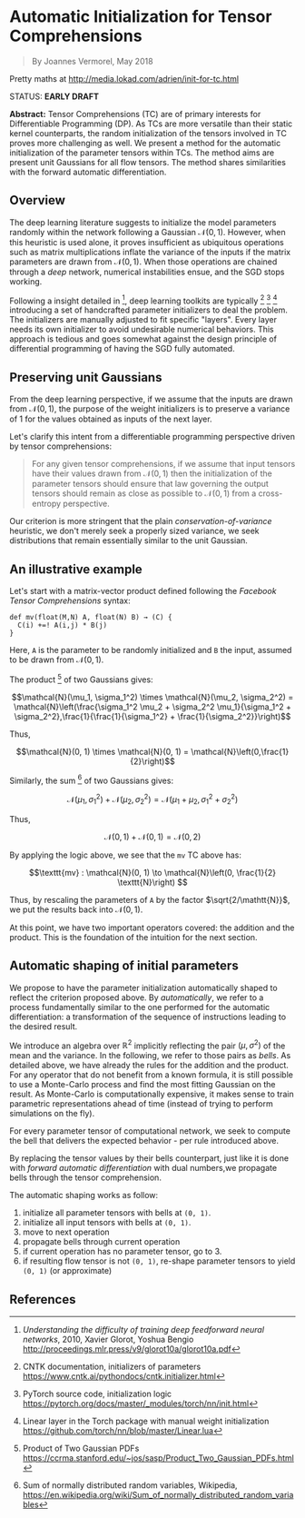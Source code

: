 # Automatic Initialization for Tensor Comprehensions

> By Joannes Vermorel, May 2018

Pretty maths at http://media.lokad.com/adrien/init-for-tc.html

STATUS: **EARLY DRAFT**

**Abstract:** Tensor Comprehensions (TC) are of primary interests for Differentiable Programming (DP). As TCs are more versatile than their static kernel counterparts, the random initialization of the tensors involved in TC proves more challenging as well. We present a method for the automatic initialization of the parameter tensors within TCs. The method aims are present unit Gaussians for all flow tensors. The method shares similarities with the forward automatic differentiation.

## Overview

The deep learning literature suggests to initialize the model parameters randomly within the network following a Gaussian $\mathcal{N}(0, 1)$. However, when this heuristic is used alone, it proves insufficient as ubiquitous operations such as matrix multiplications inflate the variance of the inputs if the matrix parameters are drawn from $\mathcal{N}(0, 1)$. When those operations are chained through a _deep_ network, numerical instabilities ensue, and the SGD stops working.

Following a insight detailed in [^5], deep learning toolkits are typically [^1] [^2] [^6] introducing a set of handcrafted parameter initializers to deal the problem. The initializers are manually adjusted to fit specific "layers". Every layer needs its own initializer to avoid undesirable numerical behaviors. This approach is tedious and goes somewhat against the design principle of differential programming of having the SGD fully automated.

## Preserving unit Gaussians

From the deep learning perspective, if we assume that the inputs are drawn from $\mathcal{N}(0, 1)$, the purpose of the weight initializers is to preserve a variance of 1 for the values obtained as inputs of the next layer.

Let's clarify this intent from a differentiable programming perspective driven by tensor comprehensions:

> For any given tensor comprehensions, if we assume that input tensors have their values drawn from $\mathcal{N}(0,1)$ then the initialization of the parameter tensors should ensure that law governing the output tensors should remain as close as possible to $\mathcal{N}(0,1)$ from a cross-entropy perspective.

Our criterion is more stringent that the plain _conservation-of-variance_ heuristic, we don't merely seek a properly sized variance, we seek distributions that remain essentially similar to the unit Gaussian.

## An illustrative example
Let's start with a matrix-vector product defined following the _Facebook Tensor Comprehensions_ syntax:

    def mv(float(M,N) A, float(N) B) → (C) {
      C(i) +=! A(i,j) * B(j)
    }

Here, `A` is the parameter to be randomly initialized and `B` the input, assumed to be drawn from $\mathcal{N}(0,1)$.

The product [^3] of two Gaussians gives:

$$\mathcal{N}(\mu_1, \sigma_1^2) \times \mathcal{N}(\mu_2, \sigma_2^2) = \mathcal{N}\left(\frac{\sigma_1^2 \mu_2 + \sigma_2^2 \mu_1}{\sigma_1^2 + \sigma_2^2},\frac{1}{\frac{1}{\sigma_1^2} + \frac{1}{\sigma_2^2}}\right)$$

Thus, 

$$\mathcal{N}(0, 1) \times \mathcal{N}(0, 1) = \mathcal{N}\left(0,\frac{1}{2}\right)$$

Similarly, the sum [^4] of two Gaussians gives:

$$\mathcal{N}(\mu_1, \sigma_1^2) + \mathcal{N}(\mu_2, \sigma_2^2) = \mathcal{N}\left(\mu_1 + \mu_2, \sigma_1^2 + \sigma_2^2\right)$$

Thus,

$$\mathcal{N}(0, 1) + \mathcal{N}(0, 1) = \mathcal{N}(0,2)$$

By applying the logic above, we see that the `mv` TC above has:

$$\texttt{mv} : \mathcal{N}(0, 1) \to \mathcal{N}\left(0, \frac{1}{2} \texttt{N}\right) $$

Thus, by rescaling the parameters of `A` by the factor $\sqrt{2/\mathtt{N}}$, we put the results back into $\mathcal{N}(0, 1)$.

At this point, we have two important operators covered: the addition and the product. This is the foundation of the intuition for the next section.

## Automatic shaping of initial parameters

We propose to have the parameter initialization automatically shaped to reflect the criterion proposed above. By _automatically_, we refer to a process fundamentally similar to the one performed for the automatic differentiation: a transformation of the sequence of instructions leading to the desired result.

We introduce an algebra over $\mathbb{R}^2$ implicitly reflecting the pair $(\mu, \sigma^2)$ of the mean and the variance. In the following, we refer to those pairs as _bells_. As detailed above, we have already the rules for the addition and the product. For any operator that do not benefit from a known formula, it is still possible to use a Monte-Carlo process and find the most fitting Gaussian on the result. As Monte-Carlo is computationally expensive, it makes sense to train parametric representations ahead of time (instead of trying to perform simulations on the fly).

For every parameter tensor of computational network, we seek to compute the bell that delivers the expected behavior - per rule introduced above.

By replacing the tensor values by their bells counterpart, just like it is done with _forward automatic differentiation_ with dual numbers,we propagate bells through the tensor comprehension.

The automatic shaping works as follow:

1. initialize all parameter tensors with bells at `(0, 1)`.
2. initialize all input tensors with bells at `(0, 1)`.
3. move to next operation
4. propagate bells through current operation
5. if current operation has no parameter tensor, go to 3.
6. if resulting flow tensor is not  `(0, 1)`, re-shape parameter tensors to yield `(0, 1)` (or approximate)


## References

[^1]: CNTK documentation, initializers of parameters  https://www.cntk.ai/pythondocs/cntk.initializer.html

[^2]: PyTorch source code, initialization logic https://pytorch.org/docs/master/_modules/torch/nn/init.html

[^3]: Product of Two Gaussian PDFs https://ccrma.stanford.edu/~jos/sasp/Product_Two_Gaussian_PDFs.html

[^4]: Sum of normally distributed random variables, Wikipedia, https://en.wikipedia.org/wiki/Sum_of_normally_distributed_random_variables

[^5]: _Understanding the difficulty of training deep feedforward neural networks_, 2010, Xavier Glorot, Yoshua Bengio http://proceedings.mlr.press/v9/glorot10a/glorot10a.pdf

[^6]: Linear layer in the Torch package with manual weight initialization https://github.com/torch/nn/blob/master/Linear.lua